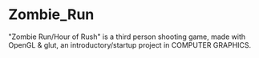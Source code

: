 # Zombie_Run
"Zombie Run/Hour of Rush" is a third person shooting game, made with OpenGL &amp; glut, an introductory/startup project in COMPUTER GRAPHICS.
